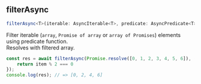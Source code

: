 ## filterAsync  
```ts  
filterAsync<T>(iterable: AsyncIterable<T>, predicate: AsyncPredicate<T>): Promise<T[]>  
```  
Filter iterable (`array`, `Promise of array` or `array of Promises`) elements using predicate function.  
Resolves with filtered array.  
```ts  
const res = await filterAsync(Promise.resolve([0, 1, 2, 3, 4, 5, 6]), (item) => {  
    return item % 2 === 0  
});  
console.log(res); // => [0, 2, 4, 6]  
```  
